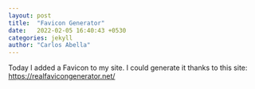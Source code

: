 ```yaml
---
layout: post
title:  "Favicon Generator"
date:   2022-02-05 16:40:43 +0530
categories: jekyll
author: "Carlos Abella"
---
```


Today I added a Favicon to my site. I could generate it thanks to this site: https://realfavicongenerator.net/
